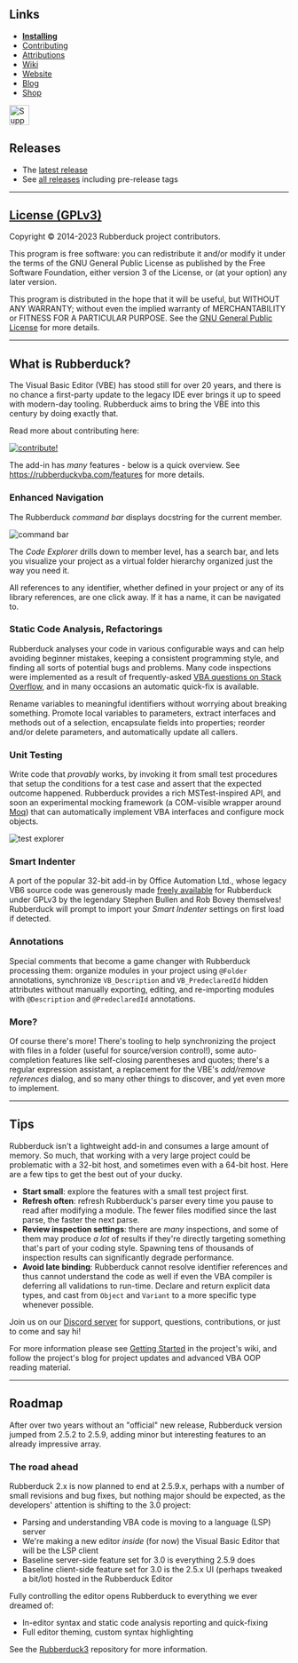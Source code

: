 <!-- ![banner](https://user-images.githubusercontent.com/5751684/113501222-8edfe880-94f1-11eb-99a9-64583e413ef3.png) -->

## Links

- [**Installing**](https://github.com/rubberduck-vba/Rubberduck/wiki/Installing)
- [Contributing](https://github.com/rubberduck-vba/Rubberduck/blob/next/CONTRIBUTING.md)
- [Attributions](https://github.com/rubberduck-vba/Rubberduck/blob/next/docs/Attributions.md)
- [Wiki](https://github.com/rubberduck-vba/Rubberduck/wiki)
- [Website](https://rubberduckvba.com)
- [Blog](https://rubberduckvba.blog)
- [Shop](https://ko-fi.com/rubberduckvba/shop)

<a href='https://ko-fi.com/N4N2IWEIG' target='_blank'><img height='36' style='border:0px;height:36px;' src='https://storage.ko-fi.com/cdn/kofi1.png?v=3' border='0' alt='Support us on ko-fi.com' /></a>

## Releases

- The [latest release](https://github.com/rubberduck-vba/Rubberduck/releases/latest)
- See [all releases](https://github.com/rubberduck-vba/Rubberduck/releases) including pre-release tags

---

## [License (GPLv3)](https://github.com/rubberduck-vba/Rubberduck/blob/next/LICENSE)

Copyright &copy; 2014-2023 Rubberduck project contributors.

This program is free software: you can redistribute it and/or modify it under the terms of the GNU General Public License as published by the Free Software Foundation, either version 3 of the License, or (at your option) any later version.

This program is distributed in the hope that it will be useful, but WITHOUT ANY WARRANTY; without even the implied warranty of MERCHANTABILITY or FITNESS FOR A PARTICULAR PURPOSE.  See the [GNU General Public License](https://www.gnu.org/licenses/gpl-3.0.en.html) for more details.

---

## What is Rubberduck?

The Visual Basic Editor (VBE) has stood still for over 20 years, and there is no chance a first-party update to the legacy IDE ever brings it up to speed with modern-day tooling. Rubberduck aims to bring the VBE into this century by doing exactly that.

Read more about contributing here:

[![contribute!](https://user-images.githubusercontent.com/5751684/113513709-071dcc80-9539-11eb-833d-d21532065306.png)](https://github.com/rubberduck-vba/Rubberduck/blob/next/CONTRIBUTING.md)

The add-in has *many* features - below is a quick overview. See https://rubberduckvba.com/features for more details.

### Enhanced Navigation

The Rubberduck *command bar* displays docstring for the current member.

![command bar](https://user-images.githubusercontent.com/5751684/113501975-25fb6f00-94f7-11eb-9189-fcf2a0dd98da.png)

The *Code Explorer* drills down to member level, has a search bar, and lets you visualize your project as a virtual folder hierarchy organized just the way you need it.

All references to any identifier, whether defined in your project or any of its library references, are one click away. If it has a name, it can be navigated to.

### Static Code Analysis, Refactorings

Rubberduck analyses your code in various configurable ways and can help avoiding beginner mistakes, keeping a consistent programming style, and finding all sorts of potential bugs and problems. Many code inspections were implemented as a result of frequently-asked [VBA questions on Stack Overflow](https://stackoverflow.com/questions/tagged/vba), and in many occasions an automatic quick-fix is available.

Rename variables to meaningful identifiers without worrying about breaking something. Promote local variables to parameters, extract interfaces and methods out of a selection, encapsulate fields into properties; reorder and/or delete parameters, and automatically update all callers. 

### Unit Testing

Write code that *provably* works, by invoking it from small test procedures that setup the conditions for a test case and assert that the expected outcome happened. Rubberduck provides a rich MSTest-inspired API, and soon an experimental mocking framework (a COM-visible wrapper around [Moq](https://github.com/Moq)) that can automatically implement VBA interfaces and configure mock objects.

![test explorer](https://user-images.githubusercontent.com/5751684/113502368-fa2db880-94f9-11eb-954f-5735c15d4c3e.png)

### Smart Indenter

A port of the popular 32-bit add-in by Office Automation Ltd., whose legacy VB6 source code was generously made [freely available](https://github.com/rubberduck-vba/Rubberduck/tree/next/Rubberduck.SmartIndenter/Legacy) for Rubberduck under GPLv3 by the legendary Stephen Bullen and Rob Bovey themselves! Rubberduck will prompt to import your *Smart Indenter* settings on first load if detected.

### Annotations

Special comments that become a game changer with Rubberduck processing them: organize modules in your project using `@Folder` annotations, synchronize `VB_Description` and `VB_PredeclaredId` hidden attributes without manually exporting, editing, and re-importing modules with `@Description` and `@PredeclaredId` annotations.

### More?

Of course there's more! There's tooling to help synchronizing the project with files in a folder (useful for source/version control!), some auto-completion features like self-closing parentheses and quotes; there's a regular expression assistant, a replacement for the VBE's *add/remove references* dialog, and so many other things to discover, and yet even more to implement.

---

## Tips

Rubberduck isn't a lightweight add-in and consumes a large amount of memory. So much, that working with a very large project could be problematic with a 32-bit host, and sometimes even with a 64-bit host. Here are a few tips to get the best out of your ducky.

- **Start small**: explore the features with a small test project first.
- **Refresh often**: refresh Rubberduck's parser every time you pause to read after modifying a module. The fewer files modified since the last parse, the faster the next parse.
- **Review inspection settings**: there are *many* inspections, and some of them may produce *a lot* of results if they're directly targeting something that's part of your coding style. Spawning tens of thousands of inspection results can significantly degrade performance.
- **Avoid late binding**: Rubberduck cannot resolve identifier references and thus cannot understand the code as well if even the VBA compiler is deferring all validations to run-time. Declare and return explicit data types, and cast from `Object` and `Variant` to a more specific type whenever possible.

Join us on our [Discord server](https://discord.gg/5Nbb8j6R) for support, questions, contributions, or just to come and say hi!

For more information please see [Getting Started](https://github.com/rubberduck-vba/Rubberduck/blob/next/docs/GettingStarted.md) in the project's wiki, and follow the project's blog for project updates and advanced VBA OOP reading material.

---

## Roadmap

After over two years without an "official" new release, Rubberduck version jumped from 2.5.2 to 2.5.9, adding minor but interesting features to an already impressive array.

### The road ahead

Rubberduck 2.x is now planned to end at 2.5.9.x, perhaps with a number of small revisions and bug fixes, but nothing major should be expected, as the developers' attention is shifting to the 3.0 project:

- Parsing and understanding VBA code is moving to a language (LSP) server
- We're making a new editor _inside_ (for now) the Visual Basic Editor that will be the LSP client
- Baseline server-side feature set for 3.0 is everything 2.5.9 does
- Baseline client-side feature set for 3.0 is the 2.5.x UI (perhaps tweaked a bit/lot) hosted in the Rubberduck Editor

Fully controlling the editor opens Rubberduck to everything we ever dreamed of:

- In-editor syntax and static code analysis reporting and quick-fixing
- Full editor theming, custom syntax highlighting

See the [Rubberduck3](https://github.com/rubberduck-vba/Rubberduck3) repository for more information.
